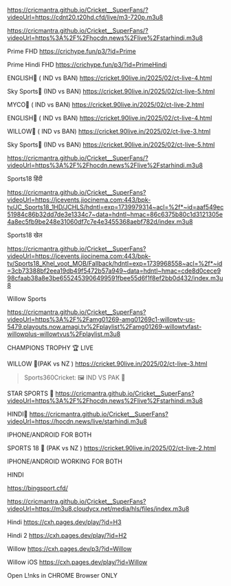 https://cricmantra.github.io/Cricket__SuperFans/?videoUrl=https://cdnt20.t20hd.cfd/live/m3-720p.m3u8

https://cricmantra.github.io/Cricket__SuperFans/?videoUrl=https%3A%2F%2Fhocdn.news%2Flive%2Fstarhindi.m3u8

Prime FHD
https://crichype.fun/p3/?id=Prime

Prime Hindi FHD
https://crichype.fun/p3/?id=PrimeHindi


ENGLISH🏏 ( IND vs BAN)
https://cricket.90live.in/2025/02/ct-live-4.html

Sky Sports🏏 (IND vs BAN)
https://cricket.90live.in/2025/02/ct-live-5.html

MYCO🏏 ( IND vs BAN)
https://cricket.90live.in/2025/02/ct-live-2.html

ENGLISH🏏 ( IND vs BAN)
https://cricket.90live.in/2025/02/ct-live-4.html

WILLOW🏏 ( IND vs BAN)
https://cricket.90live.in/2025/02/ct-live-3.html

Sky Sports🏏 (IND vs BAN)
https://cricket.90live.in/2025/02/ct-live-5.html

https://cricmantra.github.io/Cricket__SuperFans/?videoUrl=https%3A%2F%2Fhocdn.news%2Flive%2Fstarhindi.m3u8

Sports18 हिंदी

https://cricmantra.github.io/Cricket__SuperFans?videoUrl=https://jcevents.jiocinema.com:443/bpk-tv/JC_Sports18_1HD/JCHLS/hdntl=exp=1739979314~acl=%2f*~id=aaf549ec51984c86b32dd7de3e1334c7~data=hdntl~hmac=86c6375b80c1d3121305e4a8ec5fb9be248e31060df7c7e4e3455368aebf782d/index.m3u8

Sports18 खेल

https://cricmantra.github.io/Cricket__SuperFans?videoUrl=https://jcevents.jiocinema.com:443/bpk-tv/Sports18_Khel_voot_MOB/Fallback/hdntl=exp=1739968558~acl=%2f*~id=3cb73388bf2eea19db49f5472b57a949~data=hdntl~hmac=cde8d0cece998cfaab38a8e3be6552453906499591fbee55d6f1f8ef2bb0d432/index.m3u8

Willow Sports 

https://cricmantra.github.io/Cricket__SuperFans?videoUrl=https%3A%2F%2Famg01269-amg01269c1-willowtv-us-5479.playouts.now.amagi.tv%2Fplaylist%2Famg01269-willowtvfast-willowplus-willowtvus%2Fplaylist.m3u8


CHAMPIONS TROPHY 🏆 LIVE

WILLOW 🏏(PAK vs NZ )
https://cricket.90live.in/2025/02/ct-live-3.html




> Sports360Cricket:
🖼 IND VS PAK 🏏

STAR SPORTS 🏏
https://cricmantra.github.io/Cricket__SuperFans?videoUrl=https%3A%2F%2Fhocdn.news%2Flive%2Fstarhindi.m3u8


HINDI🏏
https://cricmantra.github.io/Cricket__SuperFans?videoUrl=https://hocdn.news/live/starhindi.m3u8


IPHONE/ANDROID FOR BOTH



SPORTS 18 🏏 (PAK vs NZ )
https://cricket.90live.in/2025/02/ct-live-2.html

IPHONE/ANDROID WORKING FOR BOTH




HINDI

https://bingsport.cfd/

https://cricmantra.github.io/Cricket__SuperFans?videoUrl=https://m3u8.cloudycx.net/media/hls/files/index.m3u8


Hindi
https://cxh.pages.dev/play/?id=H3

Hindi 2
https://cxh.pages.dev/play/?id=H2

Willow
https://cxh.pages.dev/p3/?id=Willow

Willow iOS
https://cxh.pages.dev/play/?id=Willow

Open L!nks in CHROME Browser ONLY



